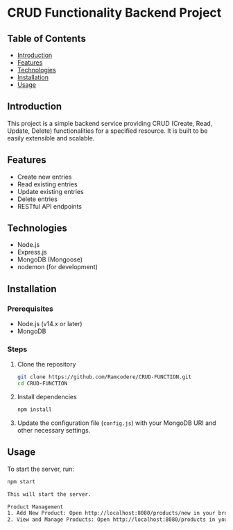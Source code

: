 # CRUD Functionality Backend Project

## Table of Contents
- [Introduction](#introduction)
- [Features](#features)
- [Technologies](#technologies)
- [Installation](#installation)
- [Usage](#usage)

## Introduction
This project is a simple backend service providing CRUD (Create, Read, Update, Delete) functionalities for a specified resource. It is built to be easily extensible and scalable.

## Features
- Create new entries
- Read existing entries
- Update existing entries
- Delete entries
- RESTful API endpoints

## Technologies
- Node.js
- Express.js
- MongoDB (Mongoose)
- nodemon (for development)

## Installation

### Prerequisites
- Node.js (v14.x or later)
- MongoDB

### Steps
1. Clone the repository
    ```bash
    git clone https://github.com/Ramcodere/CRUD-FUNCTION.git
    cd CRUD-FUNCTION
    ```

2. Install dependencies
    ```bash
    npm install
    ```

3. Update the configuration file (`config.js`) with your MongoDB URI and other necessary settings.

## Usage
To start the server, run:
```bash
npm start

This will start the server.

Product Management
1. Add New Product: Open http://localhost:8080/products/new in your browser. This page allows you to upload a new product.
2. View and Manage Products: Open http://localhost:8080/products in your browser. This page displays all products and allows you to edit, view, and delete them.
